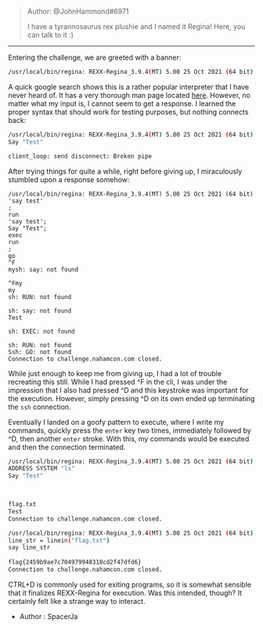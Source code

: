 >Author: @JohnHammond#6971  
>  
>I have a tyrannosaurus rex plushie and I named it Regina! Here, you can talk to it :)
---------------------------------
Entering the challenge, we are greeted with a banner:

```bash
/usr/local/bin/regina: REXX-Regina_3.9.4(MT) 5.00 25 Oct 2021 (64 bit)
```

A quick google search shows this is a rather popular interpreter that I have never heard of. It has a very thorough man page located [here](https://master.dl.sourceforge.net/project/regina-rexx/regina-documentation/3.9.4/regina.pdf?viasf=1). However, no matter what my input is, I cannot seem to get a response. I learned the proper syntax that should work for testing purposes, but nothing connects back:

```bash
/usr/local/bin/regina: REXX-Regina_3.9.4(MT) 5.00 25 Oct 2021 (64 bit)
Say "Test"

client_loop: send disconnect: Broken pipe
```

After trying things for quite a while, right before giving up, I miraculously stumbled upon a response somehow:

```
/usr/local/bin/regina: REXX-Regina_3.9.4(MT) 5.00 25 Oct 2021 (64 bit)
'say test'
;
run
'say test';
Say "Test";
exec
run
;
go
^F
mysh: say: not found
 
^Fmy
my
sh: RUN: not found

sh: say: not found
Test
 
sh: EXEC: not found

sh: RUN: not found
Ssh: GO: not found
Connection to challenge.nahamcon.com closed.
```

While just enough to keep me from giving up, I had a lot of trouble recreating this still. While I had pressed \^F in the cli, I was under the impression that I also had pressed \^D and this keystroke was important for the execution. However, simply pressing \^D on its own ended up terminating the `ssh` connection.

Eventually I landed on a goofy pattern to execute, where I write my commands, quickly press the `enter` key two times, immediately followed by \^D, then another `enter` stroke. With this, my commands would be executed and then the connection terminated.

```bash
/usr/local/bin/regina: REXX-Regina_3.9.4(MT) 5.00 25 Oct 2021 (64 bit)
ADDRESS SYSTEM "ls"
Say "Test"


  
flag.txt
Test
Connection to challenge.nahamcon.com closed.
```


```bash
/usr/local/bin/regina: REXX-Regina_3.9.4(MT) 5.00 25 Oct 2021 (64 bit)
line_str = linein("flag.txt") 
say line_str
  
flag{2459b9ae7c704979948318cd2f47dfd6}
Connection to challenge.nahamcon.com closed.
```

CTRL+D is commonly used for exiting programs, so it is somewhat sensible that it finalizes REXX-Regina for execution. Was this intended, though? It certainly felt like a strange way to interact.

- Author : SpacerJa

